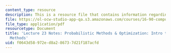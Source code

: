 ```yaml
---
content_type: resource
description: This is a resource file that contains information regarding lecture 23.
file: https://ol-ocw-studio-app-qa.s3.amazonaws.com/courses/16-90-computational-methods-in-aerospace-engineering-spring-2014/f0643d58972ed8a286737d21f187acfd_MIT16_90S14_Lecture23.pdf
file_type: application/pdf
resourcetype: Document
title: 'Lecture 23 Notes: Probabilistic Methods & Optimization: Intro to Optimization
  Methods'
uid: f0643d58-972e-d8a2-8673-7d21f187acfd
---
```

